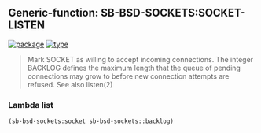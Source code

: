 ## Generic-function: SB-BSD-SOCKETS:SOCKET-LISTEN
[![package](https://img.shields.io/badge/Package-SB--BSD--SOCKETS-5f9ea0.svg?style=social&colorA=999999)](../) [![type](https://img.shields.io/badge/Type-Generic--Function-5f9ea0.svg?style=social&colorA=999999)](../#generic-function) 

> Mark SOCKET as willing to accept incoming connections.  The
> integer BACKLOG defines the maximum length that the queue of pending
> connections may grow to before new connection attempts are refused.
> See also listen(2)

### Lambda list
```cl
(sb-bsd-sockets:socket sb-bsd-sockets::backlog)
```
